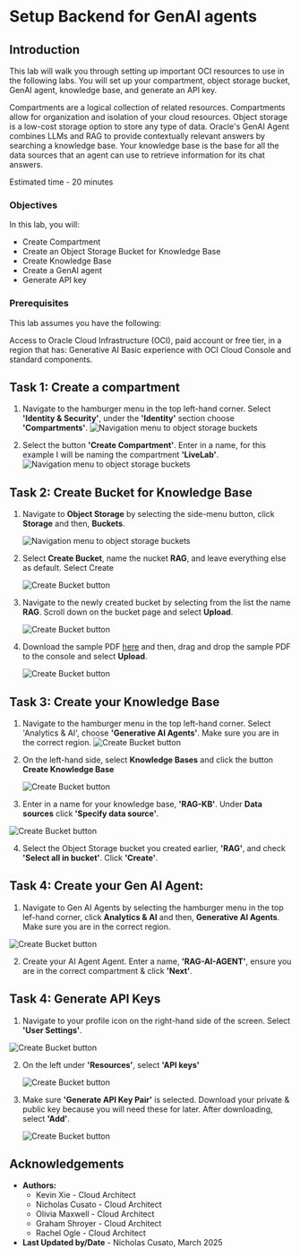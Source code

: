 # Setup Backend for GenAI agents

## Introduction
This lab will walk you through setting up important OCI resources to use in the following labs. You will set up your compartment, object storage bucket, GenAI agent, knowledge base, and generate an API key. 

Compartments are a logical collection of related resources. Compartments allow for organization and isolation of your cloud resources. Object storage is a low-cost storage option to store any type of data. Oracle's GenAI Agent combines LLMs and RAG to provide contextually relevant answers by searching a knowledge base. Your knowledge base is the base for all the data sources that an agent can use to retrieve information for its chat answers.

Estimated time - 20 minutes

### Objectives

In this lab, you will:
* Create Compartment
* Create an Object Storage Bucket for Knowledge Base
* Create Knowledge Base
* Create a GenAI agent
* Generate API key

### Prerequisites

This lab assumes you have the following:

Access to Oracle Cloud Infrastructure (OCI), paid account or free tier, in a region that has:
Generative AI
Basic experience with OCI Cloud Console and standard components.

## Task 1: Create a compartment

1. Navigate to the hamburger menu in the top left-hand corner. Select **'Identity & Security'**, under the **'Identity'** section choose **'Compartments'**.
   	![Navigation menu to object storage buckets](./images/Compartment.png  "")

2. Select the button **'Create Compartment'**. Enter in a name, for this example I will be naming the compartment **'LiveLab'**.
	![Navigation menu to object storage buckets](./images/CreateCompartment.png  "")

## Task 2: Create Bucket for Knowledge Base

1. Navigate to **Object Storage** by selecting the side-menu button, click **Storage** and then, **Buckets**.

	![Navigation menu to object storage buckets](./images/nav-buckets.png  "")

2. Select **Create Bucket**, name the nucket **RAG**, and leave everything else as default. Select Create

	![Create Bucket button](./images/create-bucket.png "")

3. Navigate to the newly created bucket by selecting from the list the name **RAG**. Scroll down on the bucket page and select **Upload**. 

	![Create Bucket button](./images/upload-pdf.png "")

4. Download the sample PDF [here](https://orasenatdpltsecitom03.objectstorage.us-phoenix-1.oci.customer-oci.com/p/ZtYD0BzBps8w3O2sYzLvnync2uSXfZk9SHSHdpaZAMnlxIVpVAEiGY4wmMKSZVEE/n/orasenatdpltsecitom03/b/RAG/o/OCI%20Dedicated%20Region%20At-A-Glance.pdf) and then, drag and drop the sample PDF to the console and select **Upload**.

	![Create Bucket button](./images/drop-pdf-upload.png "")

## Task 3: Create your Knowledge Base

1. Navigate to the hamburger menu in the top left-hand corner. Select 'Analytics & AI', choose **'Generative AI Agents'**. Make sure you are in the correct region.
![Create Bucket button](./images/NavigateAIAgent.png "")

2. On the left-hand side, select **Knowledge Bases** and click the button **Create Knowledge Base**

   ![Create Bucket button](./images/createknowledgebase.png "")

3. Enter in a name for your knowledge base, **'RAG-KB'**. Under **Data sources** click **'Specify data source'**.

![Create Bucket button](./images/NewKB.png "")

4. Select the Object Storage bucket you created earlier, **'RAG'**, and check **'Select all in bucket'**. Click **'Create'**.

   

## Task 4: Create your Gen AI Agent: 

1. Navigate to Gen AI Agents by selecting the hamburger menu in the top lef-hand corner, click **Analytics & AI** and then, **Generative AI Agents**. Make sure you are in the correct region.

![Create Bucket button](./images/NavigateAIAgent.png "")

2. Create your AI Agent Agent. Enter a name, **'RAG-AI-AGENT'**, ensure you are in the correct compartment & click **'Next'**.

## Task 4: Generate API Keys

1. Navigate to your profile icon on the right-hand side of the screen. Select **'User Settings'**. 

![Create Bucket button](./images/profile.png "")

2. On the left under **'Resources'**, select **'API keys'**

   ![Create Bucket button](./images/API.png "")

3. Make sure **'Generate API Key Pair'** is selected. Download your private & public key because you will need these for later. After downloading, select **'Add'**.

      ![Create Bucket button](./images/gen.png "")

## Acknowledgements

* **Authors:**
	* Kevin Xie - Cloud Architect
	* Nicholas Cusato - Cloud Architect
	* Olivia Maxwell - Cloud Architect
	* Graham Shroyer - Cloud Architect
	* Rachel Ogle - Cloud Architect
* **Last Updated by/Date** - Nicholas Cusato, March 2025
